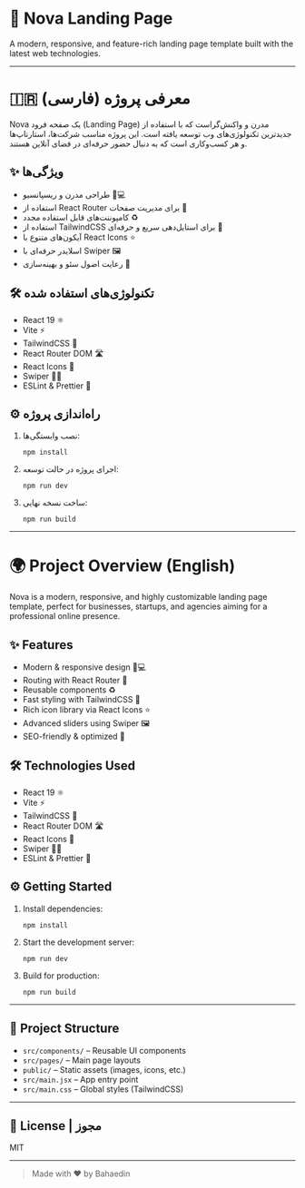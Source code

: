 # 🚀 Nova Landing Page

A modern, responsive, and feature-rich landing page template built with the latest web technologies.

---

# 🇮🇷 معرفی پروژه (فارسی)

Nova یک صفحه فرود (Landing Page) مدرن و واکنش‌گراست که با استفاده از جدیدترین تکنولوژی‌های وب توسعه یافته است. این پروژه مناسب شرکت‌ها، استارتاپ‌ها و هر کسب‌وکاری است که به دنبال حضور حرفه‌ای در فضای آنلاین هستند.

## ✨ ویژگی‌ها

- طراحی مدرن و ریسپانسیو 📱💻
- استفاده از React Router برای مدیریت صفحات 🔗
- کامپوننت‌های قابل استفاده مجدد ♻️
- استفاده از TailwindCSS برای استایل‌دهی سریع و حرفه‌ای 🎨
- آیکون‌های متنوع با React Icons ⭐
- اسلایدر حرفه‌ای با Swiper 🖼️
- رعایت اصول سئو و بهینه‌سازی 🚀

## 🛠️ تکنولوژی‌های استفاده شده

- React 19 ⚛️
- Vite ⚡
- TailwindCSS 🌈
- React Router DOM 🛣️
- React Icons 🎯
- Swiper 🏄‍♂️
- ESLint & Prettier 🧹

## ⚙️ راه‌اندازی پروژه

1. نصب وابستگی‌ها:
   ```
   npm install
   ```
2. اجرای پروژه در حالت توسعه:
   ```
   npm run dev
   ```
3. ساخت نسخه نهایی:
   ```
   npm run build
   ```

---

# 🌍 Project Overview (English)

Nova is a modern, responsive, and highly customizable landing page template, perfect for businesses, startups, and agencies aiming for a professional online presence.

## ✨ Features

- Modern & responsive design 📱💻
- Routing with React Router 🔗
- Reusable components ♻️
- Fast styling with TailwindCSS 🎨
- Rich icon library via React Icons ⭐
- Advanced sliders using Swiper 🖼️
- SEO-friendly & optimized 🚀

## 🛠️ Technologies Used

- React 19 ⚛️
- Vite ⚡
- TailwindCSS 🌈
- React Router DOM 🛣️
- React Icons 🎯
- Swiper 🏄‍♂️
- ESLint & Prettier 🧹

## ⚙️ Getting Started

1. Install dependencies:
   ```
   npm install
   ```
2. Start the development server:
   ```
   npm run dev
   ```
3. Build for production:
   ```
   npm run build
   ```

---

## 📁 Project Structure

- `src/components/` – Reusable UI components
- `src/pages/` – Main page layouts
- `public/` – Static assets (images, icons, etc.)
- `src/main.jsx` – App entry point
- `src/main.css` – Global styles (TailwindCSS)

---

## 📝 License | مجوز

MIT

---

> Made with ❤️ by Bahaedin
